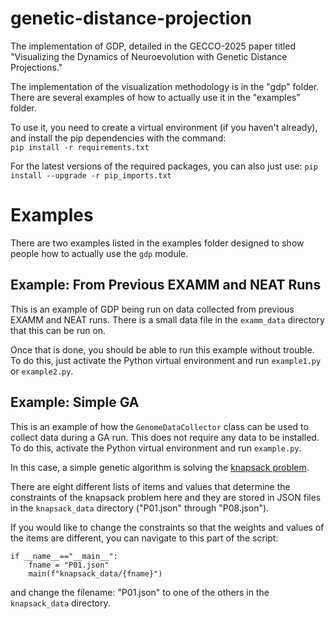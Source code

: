 # genetic-distance-projection
The implementation of GDP, detailed in the GECCO-2025 paper titled "Visualizing the Dynamics of Neuroevolution with Genetic Distance Projections."    

The implementation of the visualization methodology is in the "gdp" folder. There are several examples of how to actually use it in the "examples" folder.     

To use it, you need to create a virtual environment (if you haven't already), and install the pip dependencies with the command:    
`pip install -r requirements.txt`

For the latest versions of the required packages, you can also just use:
`pip install --upgrade -r pip_imports.txt`

# Examples  
There are two examples listed in the examples folder designed to show people how to actually use the `gdp` module.     

## Example: From Previous EXAMM and NEAT Runs
This is an example of GDP being run on data collected from previous EXAMM and NEAT runs. There is a small data file in the `examm_data` directory that this can be run on.

Once that is done, you should be able to run this example without trouble. To do this, just activate the Python virtual environment and run `example1.py` or `example2.py`.   

## Example: Simple GA    
This is an example of how the `GenomeDataCollector` class can be used to collect data during a GA run. This does not require any data to be installed. To do this, activate the Python virtual environment and run `example.py`.

In this case, a simple genetic algorithm is solving the [knapsack problem](https://en.wikipedia.org/wiki/Knapsack_problem). 

There are eight different lists of items and values that determine the constraints of the knapsack problem here and they are stored in JSON files in the `knapsack_data` directory ("P01.json" through "P08.json"). 

If you would like to change the constraints so that the weights and values of the items are different, you can navigate to this part of the script:
```
if __name__=="__main__":  
    fname = "P01.json"  
    main(f"knapsack_data/{fname}")
```
and change the filename: "P01.json" to one of the others in the `knapsack_data` directory. 
